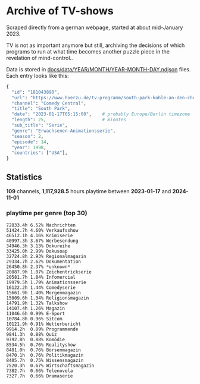 # Archive of TV-shows

Scraped directly from a german webpage, started at about mid-January 2023.

TV is not as important anymore but still, archiving the decisions of which programs to run at what time
becomes another puzzle piece in the revelation of mind-control.. 

Data is stored in [docs/data/YEAR/MONTH/YEAR-MONTH-DAY.ndjson](docs/data/) files. 
Each entry looks like this:

```python
{
  "id": "181043890", 
  "url": "https://www.hoerzu.de/tv-programm/south-park-kohle-an-den-chefkoch/bid_181043890/", 
  "channel": "Comedy Central", 
  "title": "South Park", 
  "date": "2023-01-17T05:15:00",    # probably Europe/Berlin timezone 
  "length": 25,                     # minutes 
  "sub_title": "Serie", 
  "genre": "Erwachsenen-Animationsserie", 
  "season": 2, 
  "episode": 14, 
  "year": 1998, 
  "countries": ["USA"],
}
```

## Statistics

**109** channels, **1,117,928.5** hours playtime between **2023-01-17** and **2024-11-01**


### playtime per genre (top 30)

    72833.4h 6.52% Nachrichten
    51424.7h 4.60% Verkaufsshow
    46512.1h 4.16% Krimiserie
    40997.3h 3.67% Werbesendung
    34946.3h 3.13% Dokureihe
    33425.0h 2.99% Dokusoap
    32724.8h 2.93% Regionalmagazin
    29334.7h 2.62% Dokumentation
    26450.8h 2.37% *unknown*
    20887.9h 1.87% Zeichentrickserie
    20581.7h 1.84% Infomercial
    19979.5h 1.79% Animationsserie
    16122.2h 1.44% Comedyserie
    15661.9h 1.40% Morgenmagazin
    15009.6h 1.34% Religionsmagazin
    14791.9h 1.32% Talkshow
    14107.4h 1.26% Magazin
    11046.6h 0.99% E-Sport
    10784.8h 0.96% Sitcom
    10121.9h 0.91% Wetterbericht
    9914.2h  0.89% Programmende
    9841.3h  0.88% Quiz
    9792.8h  0.88% Komödie
    8534.5h  0.76% Realityshow
    8481.0h  0.76% Börsenmagazin
    8470.1h  0.76% Politikmagazin
    8405.7h  0.75% Wissensmagazin
    7520.3h  0.67% Wirtschaftsmagazin
    7382.7h  0.66% Telenovela
    7327.7h  0.66% Dramaserie

